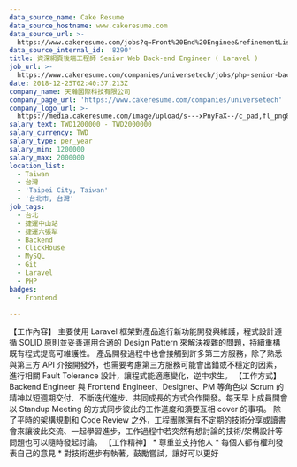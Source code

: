 ```yaml
---
data_source_name: Cake Resume
data_source_hostname: www.cakeresume.com
data_source_url: >-
  https://www.cakeresume.com/jobs?q=Front%20End%20Enginee&refinementList[lang_name][0]=E[…]tech_front-end-development&range[salary_range][min]=1000000
data_source_internal_id: '8290'
title: 資深網頁後端工程師 Senior Web Back-end Engineer ( Laravel )
job_url: >-
  https://www.cakeresume.com/companies/universetech/jobs/php-senior-backend-engineer
date: 2018-12-25T02:40:37.213Z
company_name: 天瀚國際科技有限公司
company_page_url: 'https://www.cakeresume.com/companies/universetech'
company_logo_url: >-
  https://media.cakeresume.com/image/upload/s---xPnyFaX--/c_pad,fl_png8,h_200,w_200/v1657078479/vas40cdr6mihm59kiqoo.png
salary_text: TWD1200000 - TWD2000000
salary_currency: TWD
salary_type: per_year
salary_min: 1200000
salary_max: 2000000
location_list:
  - Taiwan
  - 台灣
  - 'Taipei City, Taiwan'
  - '台北市, 台灣'
job_tags:
  - 台北
  - 捷運中山站
  - 捷運六張犁
  - Backend
  - ClickHouse
  - MySQL
  - Git
  - Laravel
  - PHP
badges:
  - Frontend

---
```


【工作內容】 主要使用 Laravel 框架對產品進行新功能開發與維護，程式設計遵循 SOLID 原則並妥善運用合適的 Design Pattern 來解決複雜的問題，持續重構既有程式提高可維護性。 產品開發過程中也會接觸到許多第三方服務，除了熟悉與第三方 API 介接開發外，也需要考慮第三方服務可能會出錯或不穩定的因素，進行相關 Fault Tolerance 設計，讓程式能適應變化，逆中求生。 【工作方式】 Backend Engineer 與 Frontend Engineer、Designer、PM 等角色以 Scrum 的精神以短週期交付、不斷迭代進步、共同成長的方式合作開發。每天早上成員間會以 Standup Meeting 的方式同步彼此的工作進度和須要互相 cover 的事項。 除了平時的架構規劃和 Code Review 之外，工程團隊還有不定期的技術分享或讀書會來讓彼此交流、一起學習進步，工作過程中若突然有想討論的技術/架構設計等問題也可以隨時發起討論。 【工作精神】 * 尊重並支持他人 * 每個人都有權利發表自己的意見 * 對技術進步有執著，鼓勵嘗試，讓好可以更好